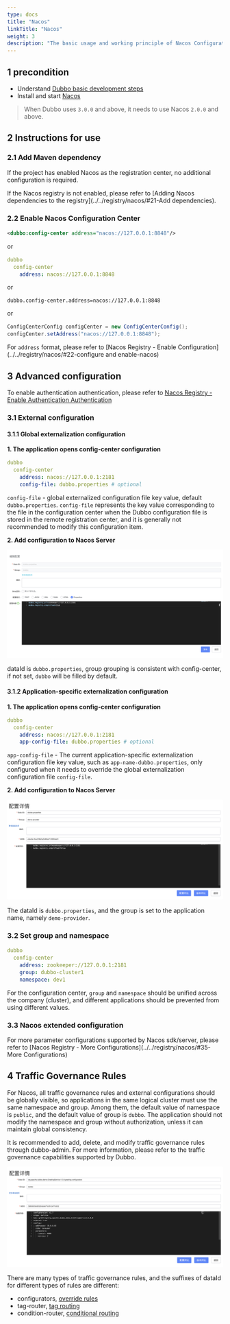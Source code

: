 ```yaml
---
type: docs
title: "Nacos"
linkTitle: "Nacos"
weight: 3
description: "The basic usage and working principle of Nacos Configuration Center."
---
```


## 1 precondition
* Understand [Dubbo basic development steps](../../../quick-start/spring-boot/)
* Install and start [Nacos](https://nacos.io/zh-cn/docs/quick-start.html)
> When Dubbo uses `3.0.0` and above, it needs to use Nacos `2.0.0` and above.

## 2 Instructions for use

### 2.1 Add Maven dependency
If the project has enabled Nacos as the registration center, no additional configuration is required.

If the Nacos registry is not enabled, please refer to [Adding Nacos dependencies to the registry](../../registry/nacos/#21-Add dependencies).

### 2.2 Enable Nacos Configuration Center
```xml
<dubbo:config-center address="nacos://127.0.0.1:8848"/>
```

or

```yaml
dubbo
  config-center
    address: nacos://127.0.0.1:8848
```

or

```properties
dubbo.config-center.address=nacos://127.0.0.1:8848
```

or

```java
ConfigCenterConfig configCenter = new ConfigCenterConfig();
configCenter.setAddress("nacos://127.0.0.1:8848");
```

For `address` format, please refer to [Nacos Registry - Enable Configuration](../../registry/nacos/#22-configure and enable-nacos)

## 3 Advanced configuration
To enable authentication authentication, please refer to [Nacos Registry - Enable Authentication Authentication](../../registry/nacos/#31-authentication)

### 3.1 External configuration
#### 3.1.1 Global externalization configuration
**1. The application opens config-center configuration**
```yaml
dubbo
  config-center
    address: nacos://127.0.0.1:2181
    config-file: dubbo.properties # optional
```
`config-file` - global externalized configuration file key value, default `dubbo.properties`. `config-file` represents the key value corresponding to the file in the configuration center when the Dubbo configuration file is stored in the remote registration center, and it is generally not recommended to modify this configuration item.

**2. Add configuration to Nacos Server**

![nacos-configcenter-global-properties.png](/imgs/user/nacos-configcenter-global-properties.png)

dataId is `dubbo.properties`, group grouping is consistent with config-center, if not set, `dubbo` will be filled by default.

#### 3.1.2 Application-specific externalization configuration

**1. The application opens config-center configuration**
```yaml
dubbo
  config-center
    address: nacos://127.0.0.1:2181
    app-config-file: dubbo.properties # optional
```

`app-config-file` - The current application-specific externalization configuration file key value, such as `app-name-dubbo.properties`, only configured when it needs to override the global externalization configuration file `config-file`.

**2. Add configuration to Nacos Server**

![nacos-configcenter-application-properties.png](/imgs/user/nacos-configcenter-application-properties.png)

The dataId is `dubbo.properties`, and the group is set to the application name, namely `demo-provider`.

### 3.2 Set group and namespace
```yaml
dubbo
  config-center
    address: zookeeper://127.0.0.1:2181
    group: dubbo-cluster1
    namespace: dev1
```

For the configuration center, `group` and `namespace` should be unified across the company (cluster), and different applications should be prevented from using different values.

### 3.3 Nacos extended configuration
For more parameter configurations supported by Nacos sdk/server, please refer to [Nacos Registry - More Configurations](../../registry/nacos/#35-More Configurations)

## 4 Traffic Governance Rules
For Nacos, all traffic governance rules and external configurations should be globally visible, so applications in the same logical cluster must use the same namespace and group. Among them, the default value of namespace is `public`, and the default value of group is `dubbo`. The application should not modify the namespace and group without authorization, unless it can maintain global consistency.

It is recommended to add, delete, and modify traffic governance rules through dubbo-admin. For more information, please refer to the traffic governance capabilities supported by Dubbo.

![nacos-configcenter-governance.jpg](/imgs/user/nacos-configcenter-governance.png)

There are many types of traffic governance rules, and the suffixes of dataId for different types of rules are different:

- configurators, [override rules](/zh-cn/overview/core-features/traffic/configuration-rule/)
- tag-router, [tag routing](/zh-cn/overview/core-features/traffic/tag-rule/)
- condition-router, [conditional routing](/zh-cn/overview/core-features/traffic/condition-rule/)
